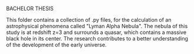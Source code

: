 BACHELOR THESIS

This folder contains a collection of .py files, for the calculation of an astrophysical phenomena called "Lyman Alpha Nebula". The nebula of this study is at redshift z=3 and surrounds a quasar, which contains a massive black hole in its center. The research contributes to a better understanding of the development of the early universe.

